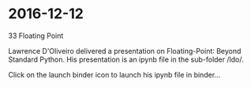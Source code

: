 # 2016-12-12 

33
Floating Point

Lawrence D'Oliveiro delivered a presentation on Floating-Point∶ Beyond Standard Python. His presentation is an ipynb file in the sub-folder /ldo/.

Click on the launch binder icon to launch his ipynb file in binder...

